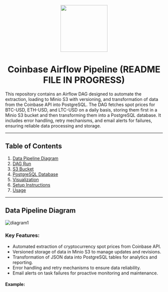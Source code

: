 <p align="center">
<img height="150" width="150" src="https://cdn.simpleicons.org/apacheairflow/gray"/>
</p>

<h1 align="center">Coinbase Airflow Pipeline (README FILE IN PROGRESS)</h1>
</p>

This repository contains an Airflow DAG designed to automate the extraction, loading to Minio S3 with versioning, and transformation of data from the Coinbase API into PostgreSQL. The DAG fetches spot prices for BTC-USD, ETH-USD, and LTC-USD on a daily basis, storing them first in a Minio S3 bucket and then transforming them into a PostgreSQL database. It includes error handling, retry mechanisms, and email alerts for failures, ensuring reliable data processing and storage.

---

## Table of Contents

1. [Data Pipeline Diagram](#data-pipeline-diagram)
2. [DAG Run](#dag-run)
3. [S3 Bucket](#s3-bucket)
4. [PostgreSQL Database](#postgresql-database)
5. [Visualization](#visualization)
6. [Setup Instructions](#setup-instructions)
7. [Usage](#usage)

---

## Data Pipeline Diagram

![diagram1](https://github.com/narwhalhorned/coinbase-data-pipeline/assets/94519064/47623b58-bb4d-4440-bb2d-2b923237f654)


### Key Features:
- Automated extraction of cryptocurrency spot prices from Coinbase API.
- Versioned storage of data in Minio S3 to manage updates and revisions.
- Transformation of JSON data into PostgreSQL tables for analytics and reporting.
- Error handling and retry mechanisms to ensure data reliability.
- Email alerts on task failures for proactive monitoring and maintenance.


#### Example:
